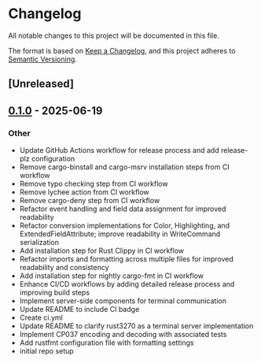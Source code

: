# Changelog

All notable changes to this project will be documented in this file.

The format is based on [Keep a Changelog](https://keepachangelog.com/en/1.0.0/),
and this project adheres to [Semantic Versioning](https://semver.org/spec/v2.0.0.html).

## [Unreleased]

## [0.1.0](https://github.com/downarowiczd/rust3270/releases/tag/v0.1.0) - 2025-06-19

### Other

- Update GitHub Actions workflow for release process and add release-plz configuration
- Remove cargo-binstall and cargo-msrv installation steps from CI workflow
- Remove typo checking step from CI workflow
- Remove lychee action from CI workflow
- Remove cargo-deny step from CI workflow
- Refactor event handling and field data assignment for improved readability
- Refactor conversion implementations for Color, Highlighting, and ExtendedFieldAttribute; improve readability in WriteCommand serialization
- Add installation step for Rust Clippy in CI workflow
- Refactor imports and formatting across multiple files for improved readability and consistency
- Add installation step for nightly cargo-fmt in CI workflow
- Enhance CI/CD workflows by adding detailed release process and improving build steps
- Implement server-side components for terminal communication
- Update README to include CI badge
- Create ci.yml
- Update README to clarify rust3270 as a terminal server implementation
- Implement CP037 encoding and decoding with associated tests
- Add rustfmt configuration file with formatting settings
- initial repo setup
